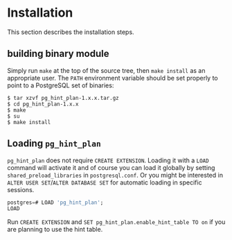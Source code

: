 # Installation

This section describes the installation steps.

## building binary module

Simply run `make` at the top of the source tree, then `make install` as an
appropriate user. The `PATH` environment variable should be set properly
to point to a PostgreSQL set of binaries:

    $ tar xzvf pg_hint_plan-1.x.x.tar.gz
    $ cd pg_hint_plan-1.x.x
    $ make
    $ su
    $ make install

## Loading `pg_hint_plan`

`pg_hint_plan` does not require `CREATE EXTENSION`.  Loading it with a `LOAD`
command will activate it and of course you can load it globally by setting
`shared_preload_libraries` in `postgresql.conf`.  Or you might be
interested in `ALTER USER SET`/`ALTER DATABASE SET` for automatic loading in
specific sessions.

```sql
postgres=# LOAD 'pg_hint_plan';
LOAD
```

Run `CREATE EXTENSION` and `SET pg_hint_plan.enable_hint_table TO on` if you
are planning to use the hint table.
